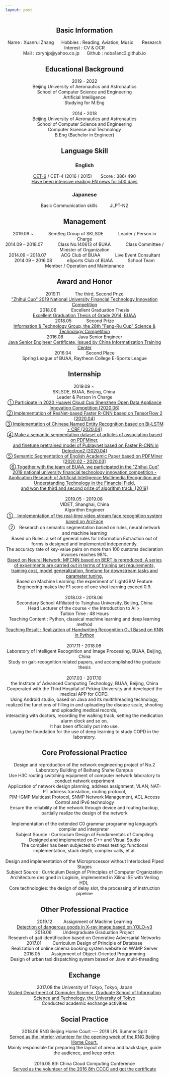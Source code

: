 ```yaml
---
layout: post
---
```


## <center>Basic Information</center>

<center>Name : Xuanrui Zhang      Hobbies : Reading, Aviation, Music       Research Interest : CV & OCR</center>
<center>Mail : zxryhjp@yahoo.co.jp      Github : noba1anc3.github.io</center>

## <center>Educational Background</center>

<center>2019 - 2022</center>
<center>Beijing University of Aeronautics and Astronautics</center>
<center>School of Computer Science and Engineering</center>
<center>Artificial Intelligence</center>
<center>Studying for M.Eng</center><br>

<center>2014 - 2018</center>
<center>Beijing University of Aeronautics and Astronautics</center>
<center>School of Computer Science and Engineering</center>
<center>Computer Science and Technology</center>
<center>B.Eng (Bachelor in Engineer)</center>

## <center>Language Skill</center>

### <center>English</center>

<center><a href="http://m.qpic.cn/psc?/fef49446-40e0-48c4-adcc-654c5015022c/90yfO.8bOadXEE4MiHsPn6TyffVgPNmGcjIvjOKMuxcAKJ1BZrBzbZJm2HeN8VaripjDuYYmI8vvcL1pckOBsQ!!/b&bo=VAROBlQETgYRCT4!&rf=viewer_4">CET-6</a> / CET-4 (2016 / 2015) &nbsp;&nbsp;&nbsp;&nbsp;&nbsp; Score : 386/ 490</center>

<center><a href="http://www.github.com/noba1anc3/en_news">
Have been intensive reading EN news for 500 days</a></center>

### <center>Japanese</center>

<center>Basic Communication skills &nbsp;&nbsp;&nbsp;&nbsp;&nbsp;&nbsp;&nbsp;&nbsp; JLPT-N2</center>

## <center>Management</center>

<center> 2019.09 ~  &nbsp;&nbsp;&nbsp;&nbsp;&nbsp;&nbsp;&nbsp;&nbsp;&nbsp;&nbsp; 
SemSeg Group of SKLSDE &nbsp;&nbsp;&nbsp;&nbsp;&nbsp;&nbsp;&nbsp;&nbsp;&nbsp;&nbsp; Leader / Person in Charge</center>

<center> 2014.09 – 2018.07 &nbsp;&nbsp;&nbsp;&nbsp;&nbsp;&nbsp;&nbsp;&nbsp;&nbsp;&nbsp; 
Class No.140613 of BUAA &nbsp;&nbsp;&nbsp;&nbsp;&nbsp;&nbsp;&nbsp;&nbsp;&nbsp;&nbsp; Class Committee / Minister of Organization</center>

<center> 2014.09 – 2018.07 &nbsp;&nbsp;&nbsp;&nbsp;&nbsp;&nbsp;&nbsp;&nbsp;&nbsp;&nbsp; 
ACG Club of BUAA &nbsp;&nbsp;&nbsp;&nbsp;&nbsp;&nbsp;&nbsp;&nbsp;&nbsp;&nbsp; Live Event Consultant</center>

<center>2014.09 – 2016.08 &nbsp;&nbsp;&nbsp;&nbsp;&nbsp;&nbsp;&nbsp;&nbsp;&nbsp;&nbsp; 
eSports Club of BUAA &nbsp;&nbsp;&nbsp;&nbsp;&nbsp;&nbsp;&nbsp;&nbsp;&nbsp;&nbsp; School Team Member / Operation and Maintenance</center>

## <center>Award and Honor</center>

<center>2019.11 &nbsp;&nbsp;&nbsp;&nbsp;&nbsp;&nbsp;&nbsp;&nbsp;&nbsp;&nbsp; The third, Second Prize <br>
<a href="http://m.qpic.cn/psc?/fef49446-40e0-48c4-adcc-654c5015022c/90yfO.8bOadXEE4MiHsPn64qNm51rLgAai7.Wdd69I4jNTfeUmBiRviOWdww2JZxEQJ2WmRkpij4t73uFKp6Vw!!/b&bo=CwtABlQM.gYDCc4!&rf=viewer_4">
"Zhihui Cup" 2019 National University Financial Technology Innovation Competition</a></center>

<center>2018.06 &nbsp;&nbsp;&nbsp;&nbsp;&nbsp;&nbsp;&nbsp;&nbsp;&nbsp;&nbsp; Excellent Graduation Thesis <br>
<a href="http://m.qpic.cn/psc?/fef49446-40e0-48c4-adcc-654c5015022c/90yfO.8bOadXEE4MiHsPn0UBm6Jr6mYr41cemrSkByfnoZcEUrB2.JZSuXZOjpIzNLNN3tMV1Ec4flJcMD0RzA!!/b&bo=QAYnCAYN*RADCaM!&rf=viewer_4">
Excellent Graduation Thesis of Grade 2014, BUAA</a></center>

<center>2018.05 &nbsp;&nbsp;&nbsp;&nbsp;&nbsp;&nbsp;&nbsp;&nbsp;&nbsp;&nbsp; Second Prize <br>
<a href="http://m.qpic.cn/psc?/fef49446-40e0-48c4-adcc-654c5015022c/90yfO.8bOadXEE4MiHsPn845wJkoLXf*8GIlqmg.rx6CyjvYPYPKxSZOttN3wbat67Qo.E8E*rcVxWZcXaculA!!/b&bo=LgRVAi4EVQIDCSw!&rf=viewer_4">
Information & Technology Group, the 28th "Feng-Ru Cup" Science & Technology Competition</a></center>

<center>2016.08 &nbsp;&nbsp;&nbsp;&nbsp;&nbsp;&nbsp;&nbsp;&nbsp;&nbsp;&nbsp; Java Senior Engineer <br>
<a href="http://m.qpic.cn/psc?/fef49446-40e0-48c4-adcc-654c5015022c/90yfO.8bOadXEE4MiHsPn3g9S5qc*oXkNhVBvm1Nq.6xhTqNgPHktWroajJv.g7RYgYvxUwaHplX7VzrLL52IA!!/b&bo=VQhABnAIVAYRCQ8!&rf=viewer_4">
Java Senior Engineer Certificate, Issued by China Informatization Training Center</a></center>

<center>2016.04 &nbsp;&nbsp;&nbsp;&nbsp;&nbsp;&nbsp;&nbsp;&nbsp;&nbsp;&nbsp; Second Place <br>
Spring League of BUAA, Raytheon College E-Sports League</center>

## <center>Internship</center>

<center>2019.09 ~ <br>
SKLSDE, BUAA, Beijing, China <br>
Leader & Person In Charge <br>
<a href="https://github.com/Noba1anc3/trash_classify_competition">
①  Participate in 2020 Huawei Cloud Cup Shenzhen Open Data Appliance Innovation Competition [2020.06]</a><br>
<a href="https://github.com/Noba1anc3/Faster-RCNN-TensorFlow-2">
②  Implementation of ResNet-based Faster R-CNN based on TensorFlow 2 [2020.04]</a><br>
<a href="https://github.com/Noba1anc3/CH-NER">
③  Implementation of Chinese Named Entity Recognition based on Bi-LSTM + CRF [2020.04]</a><br>
<a href="https://github.com/Noba1anc3/Company-Articles-PDF-SemSeg">
④  Make a semantic segmentation dataset of articles of association based on PDFMiner</a>,<br> 
<a href="https://github.com/Noba1anc3/Publaynet">
and finetune pretrained model of Publaynet based on Faster R-CNN in Detectron2 [2020.04]</a><br>
<a href="https://github.com/Noba1anc3/Academic-Paper-PDF-SemSeg">
⑤  Semantic Segmentation of English Academic Paper based on PDFMiner [2020.02 - 2020.03]</a><br>
<a href="http://m.qpic.cn/psc?/fef49446-40e0-48c4-adcc-654c5015022c/90yfO.8bOadXEE4MiHsPn64qNm51rLgAai7.Wdd69I4jNTfeUmBiRviOWdww2JZxEQJ2WmRkpij4t73uFKp6Vw!!/b&bo=CwtABlQM.gYDCc4!&rf=viewer_4">
⑥  Together with the team of BUAA, we participated in the "Zhihui Cup" 2019 national university financial technology innovation competition - <br> Application Research of Artificial Intelligence Multimedia Recognition and Understanding Technology in the Financial Field,<br>
 and won the third and second prize of algorithm track. [2019] </a></center><br>

<center>2019.05 - 2019.08 <br>
VIDET, Shanghai, China <br>
Algorithm Engineer <br>
<a href="https://github.com/Noba1anc3/ArcFace">
①　Implementation of the real-time video stream face recognition system based on ArcFace </a><br>
②　Research on semantic segmentation based on rules, neural network and machine learning <br>
Based on Rules: a set of general rules for Information Extraction out of forms is designed and implemented independently. <br>
The accuracy rate of key-value pairs on more than 100 customs declaration invoices reaches 98%. <br>
<a href="https://github.com/Noba1anc3/MFCN">
Based on Neural Network: MFCNN based on BERT is reproduced. A series of experiments are carried out in terms of training set requirements, <br>
training cost, model generalization, finetune for downstream tasks and parameter tuning. </a><br>
Based on Machine Learning: the experiment of LightGBM Feature Engineering makes the F1 score of one shot learning exceed 0.9. </center><br>

<center>2018.03 - 2018.06 <br>
Secondary School Affiliated to Tsinghua University, Beijing, China<br>
Head Lecturer of the course < the Introduction to AI > <br>
Tuition Time : 48 Hours  <br>
Teaching Content : Python, classical machine learning and deep learning method <br>
<a href="http://m.qpic.cn/psc?/fef49446-40e0-48c4-adcc-654c5015022c/90yfO.8bOadXEE4MiHsPn457z3U0oTs*AUAkgXCuuLsfjGQuzy6mTp8G2gtroLc6eSq3NqybzcRBC9K9RnjyNQ!!/b&bo=sgaAAigjIA0RCS4!&rf=viewer_4">
Teaching Result : Realization of Handwriting Recognition GUI Based on KNN in Python </a></center><br>

<center>2017.11 - 2018.06 <br>
Laboratory of Intelligent Recognition and Image Processing, BUAA, Beijing, China <br>
Study on gait-recognition related papers, and accomplished the graduate thesis </center><br>

<center>2017.03 - 2017.10 <br>
the Institute of Advanced Computing Technology, BUAA, Beijing, China <br>
Cooperated with the Third Hospital of Peking University and developed the medical APP for COPD. <br>
Using Android studio, based on Java and its multithreading technology, <br>
realized the functions of filling in and uploading the disease scale, shooting and uploading medical records, <br>
interacting with doctors, recording the walking track, setting the medication alarm clock and so on. <br>
It has been officially put into use. <br>
Laying the foundation for the use of deep learning to study COPD in the laboratory. </center>

## <center> Core Professional Practice </center>

<center>Design and reproduction of the network engineering project of No.2 Laboratory Building of Beihang Shahe Campus <br>
Use H3C routing switching equipment of computer network laboratory to conduct network experiment <br>
Application of network design planning, address assignment, VLAN, NAT-PT address translation, routing protocol, <br>
PIM-IGMP Multicast Protocol, SNMP Network Management, ACL Access Control and IPv6 technology <br>
Ensure the reliability of the network through device and routing backup, partially realize the design of the network </center><br>

<center>Implementation of the extended C0 grammar programming language’s compiler and interpreter <br>
Subject Source : Curriculum Design of Fundamentals of Compiling <br>
Designed and implemented on C++ and Visual Studio <br>
The compiler has been subjected to stress testing: functional implementation, stack depth, complex calls, et al. </center><br>

<center>Design and implementation of the Microprocessor without Interlocked Piped Stages <br>
Subject Source : Curriculum Design of Principles of Computer Organization <br>
Architecture designed in Logisim, implemented in Xilinx ISE with Verilog HDL <br>
Core technologies: the design of delay slot, the processing of instruction pipeline </center>

## <center> Other Professional Practice </center>

<center>2019.12 &nbsp;&nbsp;&nbsp;&nbsp;&nbsp;&nbsp;&nbsp; Assignment of Machine Learning <br>
<a href="https://github.com/Noba1anc3/yolov3">Detection of dangerous goods in X-ray image based on YOLO-v3</a><br></center>

<center>2018.06 &nbsp;&nbsp;&nbsp;&nbsp;&nbsp;&nbsp;&nbsp; Undergraduate Graduation Project <br>
Research of gait identification based on Generative Adversarial Networks <br></center>

<center>2017.01 &nbsp;&nbsp;&nbsp;&nbsp;&nbsp;&nbsp;&nbsp; Curriculum Design of Principle of Database <br>
Realization of online cinema booking system website on WAMP Server <br></center>

<center>2016.05 &nbsp;&nbsp;&nbsp;&nbsp;&nbsp;&nbsp;&nbsp; Assignment of Object-Oriented Programming <br>
Design of urban taxi dispatching system based on Java multi-threading </center>

## <center> Exchange </center>

<center>2017.08 the University of Tokyo, Tokyo, Japan<br> 
<a href="http://m.qpic.cn/psc?/fef49446-40e0-48c4-adcc-654c5015022c/90yfO.8bOadXEE4MiHsPn77BdHzgQDvG4wJ*BNz3.0AVveG5vutaOZvVcRYnlDC6RV5PFHy8bJJvJ4Y7o.6tCg!!/b&bo=0AIABdACAAURCT4!&rf=viewer_4">Visited Department of Computer Science, Graduate School of Information Science and Technology, the University of Tokyo</a><br>
Conducted academic exchange activities</center>

## <center> Social Practice </center>

<center>2018.06 RNG Beijing Home Court --- 2018 LPL Summer Split <br>
<a href="http://m.qpic.cn/psc?/fef49446-40e0-48c4-adcc-654c5015022c/90yfO.8bOadXEE4MiHsPn23gQmzbVdoxbv*exsH6rmg4p7MZXaoX7AkuQindec*IS2M0BZVDtgMqFvcN911WUA!!/b&bo=qAZABvwIcAgRCVo!&rf=viewer_4">Served as the interior volunteer for the opening week of the RNG Beijing Home Court. </a><br>
Mainly responsible for preparing the layout of arena and backstage, guide the audience, and keep order. </center><br>

<center>2016.05 8th China Cloud Computing Conference <br>
<a href="http://m.qpic.cn/psc?/fef49446-40e0-48c4-adcc-654c5015022c/90yfO.8bOadXEE4MiHsPn*zgMvy1JdwreAOHASXGwARpiDpA7ty3mRM.7*RctmUrFvplblQPiwKziyU*EUmkiA!!/b&bo=VQhABgASgA0RCbo!&rf=viewer_4">Served as the volunteer of the 2016 8th CCCC and got the certificate </a></center>


